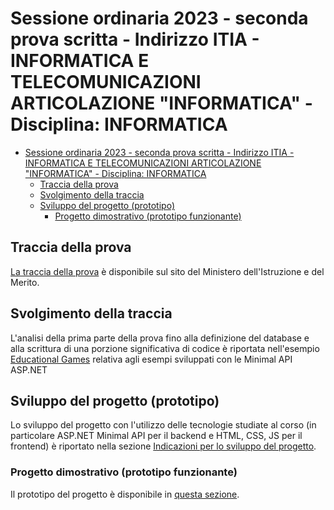 # Sessione ordinaria 2023 - seconda prova scritta - Indirizzo ITIA - INFORMATICA E TELECOMUNICAZIONI ARTICOLAZIONE "INFORMATICA" - Disciplina: INFORMATICA

- [Sessione ordinaria 2023 - seconda prova scritta - Indirizzo ITIA - INFORMATICA E TELECOMUNICAZIONI ARTICOLAZIONE "INFORMATICA" - Disciplina: INFORMATICA](#sessione-ordinaria-2023---seconda-prova-scritta---indirizzo-itia---informatica-e-telecomunicazioni-articolazione-informatica---disciplina-informatica)
  - [Traccia della prova](#traccia-della-prova)
  - [Svolgimento della traccia](#svolgimento-della-traccia)
  - [Sviluppo del progetto (prototipo)](#sviluppo-del-progetto-prototipo)
    - [Progetto dimostrativo (prototipo funzionante)](#progetto-dimostrativo-prototipo-funzionante)

## Traccia della prova

[La traccia della prova](https://www.istruzione.it/esame_di_stato/202223/Istituti%20tecnici/Ordinaria/A038_ORD23.pdf) è disponibile sul sito del Ministero dell'Istruzione e del Merito.

## Svolgimento della traccia

L'analisi della prima parte della prova fino alla definizione del database e alla scrittura di una porzione significativa di codice è riportata nell'esempio [Educational Games](../../../../asp.net/api-samples/minimal-api/Esami/2023/EducationalGames/progetto-educational-games.md) relativa agli esempi sviluppati con le Minimal API ASP.NET

## Sviluppo del progetto (prototipo)

Lo sviluppo del progetto con l'utilizzo delle tecnologie studiate al corso (in particolare ASP.NET Minimal API per il backend e HTML, CSS, JS per il frontend) è riportato nella sezione [Indicazioni per lo sviluppo del progetto](../../../../asp.net/api-samples/minimal-api/Esami/2023/EducationalGames/indicazioni-sviluppo-progetto.md).

### Progetto dimostrativo (prototipo funzionante)

Il prototipo del progetto è disponibile in [questa sezione](../../../../asp.net/api-samples/minimal-api/Esami/2023/EducationalGames/).
